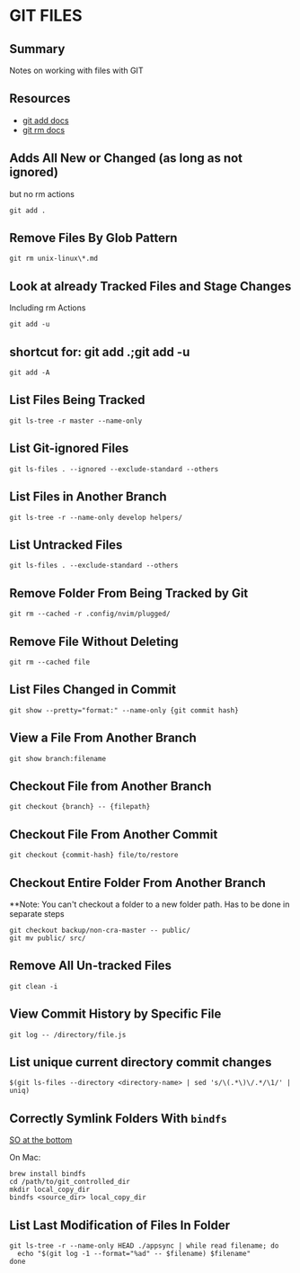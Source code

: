 # GIT FILES

## Summary

Notes on working with files with GIT

## Resources

- [git add docs](https://git-scm.com/docs/git-add)
- [git rm docs](https://git-scm.com/docs/git-rm)

## Adds All New or Changed (as long as not ignored)

but no rm actions

```console
git add .
```

## Remove Files By Glob Pattern

```console
git rm unix-linux\*.md
```

## Look at already Tracked Files and Stage Changes

Including rm Actions

```console
git add -u
```

## shortcut for: git add .;git add -u

```console
git add -A
```

## List Files Being Tracked

```console
git ls-tree -r master --name-only
```

## List Git-ignored Files

```console
git ls-files . --ignored --exclude-standard --others
```

## List Files in Another Branch

```console
git ls-tree -r --name-only develop helpers/
```

## List Untracked Files

```console
git ls-files . --exclude-standard --others
```

## Remove Folder From Being Tracked by Git

```console
git rm --cached -r .config/nvim/plugged/
```

## Remove File Without Deleting

```console
git rm --cached file
```

## List Files Changed in Commit

```console
git show --pretty="format:" --name-only {git commit hash}
```

## View a File From Another Branch

```console
git show branch:filename
```

## Checkout File from Another Branch

```console
git checkout {branch} -- {filepath}
```

## Checkout File From Another Commit

```console
git checkout {commit-hash} file/to/restore
```

## Checkout Entire Folder From Another Branch

\*\*Note: You can't checkout a folder to a new folder path. Has to be done in
separate steps

```console
git checkout backup/non-cra-master -- public/
git mv public/ src/
```

## Remove All Un-tracked Files

```console
git clean -i
```

## View Commit History by Specific File

```console
git log -- /directory/file.js
```

## List unique current directory commit changes

```console
$(git ls-files --directory <directory-name> | sed 's/\(.*\)\/.*/\1/' | uniq)
```

## Correctly Symlink Folders With `bindfs`

[SO at the bottom](https://stackoverflow.com/questions/86402/how-can-i-get-git-to-follow-symlinks)

On Mac:

```console
brew install bindfs
cd /path/to/git_controlled_dir
mkdir local_copy_dir
bindfs <source_dir> local_copy_dir
```

## List Last Modification of Files In Folder

```console
git ls-tree -r --name-only HEAD ./appsync | while read filename; do
  echo "$(git log -1 --format="%ad" -- $filename) $filename"
done
```
